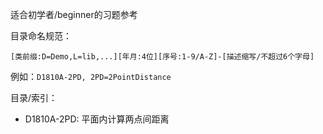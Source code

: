 适合初学者/beginner的习题参考

目录命名规范：

`[类前缀:D=Demo,L=lib,...][年月:4位][序号:1-9/A-Z]-[描述缩写/不超过6个字母]`

例如：`D1810A-2PD, 2PD=2PointDistance`

目录/索引：

- D1810A-2PD: 平面内计算两点间距离
